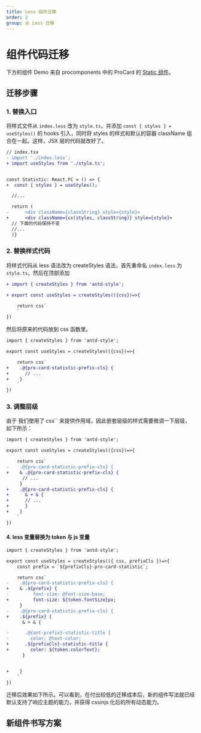 ```yaml
---
title: Less 组件迁移
order: 2
group: 从 Less 迁移
---
```


# 组件代码迁移

下方的组件 Demo 来自 procomponents 中的 ProCard 的 [Static 组件](https://github.com/ant-design/pro-components/blob/v1/packages/card/src/components/Statistic/index.less)。

<code src="../demos/migration/ProComponentsStatic/less.tsx"></code>

## 迁移步骤

### 1. 替换入口

将样式文件从 `index.less` 改为 `style.ts`，并添加 `const { styles } = useStyles()` 的 hooks 引入，同时将 styles 的样式和默认的容器 className 组合在一起。这样，JSX 层的代码就改好了。

```diff
// index.tsx
- import './index.less';
+ import useStyles from './style.ts';


const Statistic: React.FC = () => {
+  const { styles } = useStyles();

  //...

  return (
-      <div className={classString} style={style}>
+      <div className={cx(styles, classString)} style={style}>
  // 下面的代码保持不变
  //...
  )}

```

### 2. 替换样式代码

将样式代码从 less 语法改为 createStyles 语法，首先重命名 `index.less` 为 `style.ts`，然后在顶部添加

```diff
+ import { createStyles } from 'antd-style';

+ export const useStyles = createStyles(({css})=>{

    return css`
    `
})
```

然后将原来的代码放到 css 函数里。

```diff
import { createStyles } from 'antd-style';

export const useStyles = createStyles(({css})=>{

    return css`
+    .@{pro-card-statistic-prefix-cls} {
+      // ...
+    }
    `
})
```

### 3. 调整层级

由于 我们使用了 css`` 来提供作用域，因此嵌套层级的样式需要微调一下层级，如下所示：

```diff
import { createStyles } from 'antd-style';

export const useStyles = createStyles(({css})=>{

    return css`
-    .@{pro-card-statistic-prefix-cls} {
+    & .@{pro-card-statistic-prefix-cls} {
      // ...
     }
+    .@{pro-card-statistic-prefix-cls} {
+      & + & {
+      // ...
+      }
+    }
    `
})
```

#### 4. less 变量替换为 token 与 js 变量

```diff
import { createStyles } from 'antd-style';

export const useStyles = createStyles(({ css, prefixCls })=>{
    const prefix = `${prefixCls}-pro-card-statistic`;

    return css`
-    .@{pro-card-statistic-prefix-cls} {
+    & .${prefix} {
-         font-size: @font-size-base;
+         font-size: ${token.fontSize}px;
     }
-    .@{pro-card-statistic-prefix-cls} {
+    .${prefix} {
      & + & {

-      .@{ant-prefix}-statistic-title {
-        color: @text-color;
+      .${prefixCls}-statistic-title {
+        color: ${token.colorText};
      }


+    }
    `
})
```

迁移后效果如下所示。可以看到，在付出较低的迁移成本后，新的组件写法就已经默认支持了响应主题的能力，并获得 cssinjs 化后的所有动态能力。

<code src="../demos/migration/ProComponentsStatic/CSSinJS.tsx"></code>

## 新组件书写方案
